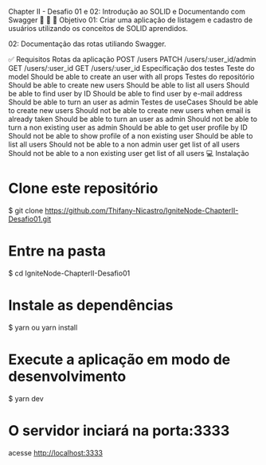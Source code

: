 Chapter II - Desafio 01 e 02: Introdução ao SOLID e Documentando com Swagger 🚀 💜
🎯 Objetivo
01: Criar uma aplicação de listagem e cadastro de usuários utilizando os conceitos de SOLID aprendidos.

02: Documentação das rotas utiliando Swagger.

✅ Requisitos
Rotas da aplicação
 POST /users
 PATCH /users/:user_id/admin
 GET /users/:user_id
 GET /users/:user_id
Específicação dos testes
Teste do model
 Should be able to create an user with all props
Testes do repositório
 Should be able to create new users
 Should be able to list all users
 Should be able to find user by ID
 Should be able to find user by e-mail address
 Should be able to turn an user as admin
Testes de useCases
 Should be able to create new users
 Should not be able to create new users when email is already taken
 Should be able to turn an user as admin
 Should not be able to turn a non existing user as admin
 Should be able to get user profile by ID
 Should not be able to show profile of a non existing user
 Should be able to list all users
 Should not be able to a non admin user get list of all users
 Should not be able to a non existing user get list of all users
💻 Instalação
# Clone este repositório
$ git clone https://github.com/Thifany-Nicastro/IgniteNode-ChapterII-Desafio01.git

# Entre na pasta
$ cd IgniteNode-ChapterII-Desafio01

# Instale as dependências
$ yarn ou yarn install

# Execute a aplicação em modo de desenvolvimento
$ yarn dev

# O servidor inciará na porta:3333
acesse <http://localhost:3333>
